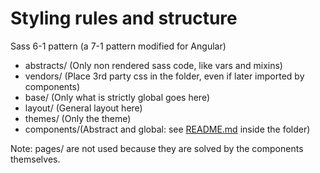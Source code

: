 # Styling rules and structure

Sass 6-1 pattern (a 7-1 pattern modified for Angular)

- abstracts/ (Only non rendered sass code, like vars and mixins)
- vendors/ (Place 3rd party css in the folder, even if later imported by components)
- base/ (Only what is strictly global goes here)
- layout/ (General layout here)
- themes/ (Only the theme)
- components/(Abstract and global: see [README.md](components/README.md) inside the folder)

Note: pages/ are not used because they are solved by the components themselves.
